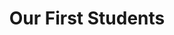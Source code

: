---
year: "2018"
title: "Our First Students"
description: ["The first batch of 10 talented students joined Kiran Pratibha Scholarship from small towns and villages of India. After going through the rigorous selection process, they were admitted wholeheartedly into Kiran Foundation family,  with full commitment for their holistic development and complete support for unique needs they had to be the best they can be. ",]

image: "/assets/images/about/about-us-1-updated.webp"
button: 

    type: "btn3"  # btn1 for primary, btn2 for secondary, btn3 for tertiary
    text: "Learn More about Pratibha"
    path: "/pratibha"
---